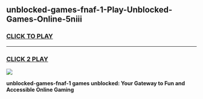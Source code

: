 
## unblocked-games-fnaf-1-Play-Unblocked-Games-Online-5niii
<h3>
<a href="https://premium76.site?title=unblocked-games-fnaf-1&ref=25A">CLICK TO PLAY</a></h3>
<hr>

<h3>
<a href="https://premium76.site?title=unblocked-games-fnaf-1&ref=25A">CLICK 2 PLAY</a>
  
</h3>

<a href="https://premium76.site?title=unblocked-games-fnaf-1&ref=25A"><img src="https://clearcache.store/games.png"></a>


**unblocked-games-fnaf-1 games unblocked: Your Gateway to Fun and Accessible Online Gaming**
